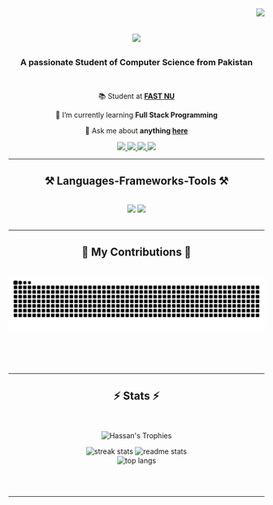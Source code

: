 <img align="right" src="https://visitor-badge.laobi.icu/badge?page_id=Muhammadomer902.Muhammadomer.902" />

<h1 align="center">
    <img src="https://readme-typing-svg.herokuapp.com/?font=Righteous&size=35&center=true&vCenter=true&width=500&height=70&duration=4000&lines=Hi+There!+👋;+I'm+Muhammad+Omer!;" />
</h1>

<h3 align="center">A passionate Student of Computer Science from Pakistan</h3>

<br/>

<div align="center">
 
 📚 Student at **[FAST NU](https://nu.edu.pk/)**
 
 🌱 I’m currently learning **Full Stack Programming**

 💬 Ask me about **anything [here](https://github.com/Muhammadomer902/Muhammadomer902/issues)**

 </div>
 
<div align="center"> 
  <a href="mailto:sayyidmuhammadomer@gmail.com">
    <img src="https://img.shields.io/badge/Gmail-333333?style=for-the-badge&logo=gmail&logoColor=red" />
  </a>
  <a href="https://www.linkedin.com/in/muhammad-omer-14aba6304/" target="_blank">
    <img src="https://img.shields.io/badge/LinkedIn-0077B5?style=for-the-badge&logo=linkedin&logoColor=white" target="_blank" />
  </a>
  <a href="https://github.com/Muhammadomer902?tab=repositories" target="_blank">
     <img src="https://img.shields.io/badge/Portfolio-FF5722?style=for-the-badge&logo=todoist&logoColor=white" target="_blank" /> <!-- sqlite, safari, google-chrome are other good icon options -->
  </a>
    </a>
      <a href="https://www.instagram.com/muhammadomer_902/" target="_blank">
    <img src="https://img.shields.io/badge/Instagram-E4405F?style=for-the-&logo=instagram&logoColor=white"target="_blank" style="height:28px;"/>
  </a>
</div>

 <hr/>
 
<h2 align="center">⚒️ Languages-Frameworks-Tools ⚒️</h2>
<br/>
<div align="center">
    <img src="https://skillicons.dev/icons?i=html,css,vscode,github,figma,git" />
    <img src="https://skillicons.dev/icons?i=python,mongodb,c,mysql,cpp,cs,java,js" /><br>
</div>

<br/>
<hr/>

<div align="center">
  <h2>🐍 My Contributions 🐍</h2>
  <br>
  <img alt="snake eating my contributions" src="https://raw.githubusercontent.com/Muhammadomer902/Muhammadomer902/output/github-contribution-grid-snake.svg" />
  
  <br/><br/><br/>
</div>

<hr/>

<h2 align="center">⚡ Stats ⚡</h2>
<br>

<p align="center">
      <img height="100" src="https://github-profile-trophy.vercel.app/?username=Muhammadomer902&theme=dracula&no-bg=true&no-frame=true&row=1&margin-w=5" alt="Hassan's Trophies">
</p> 

<div align=center>
  <img width=390 src="https://github-readme-streak-stats.herokuapp.com/?user=Muhammadomer902&theme=tokyonight" alt="streak stats"/>
  <img width=390 src="https://github-readme-stats.vercel.app/api?username=Muhammadomer902&count_private=true&show_icons=true&theme=react&rank_icon=github&border_radius=10" alt="readme stats" />
  <br/>
  <img width=325 align="center" src="https://github-readme-stats.vercel.app/api/top-langs/?username=Muhammadomer902&hide=HTML&langs_count=8&layout=compact&theme=react&border_radius=10&size_weight=0.5&count_weight=0.5&exclude_repo=github-readme-stats" alt="top langs" />
</div>

<br/><br/>

<hr/>

<br/>

<!-- 
<div align="center">
<a href='https://ko-fi.com/V7V4RAK9C' target='_blank'><img height='64' style='border:0px;height:64px;' src='https://storage.ko-fi.com/cdn/kofi1.png?v=3' border='0' alt='Buy Me a Coffee at ko-fi.com' /></a>
</div>
-->
<br/>
